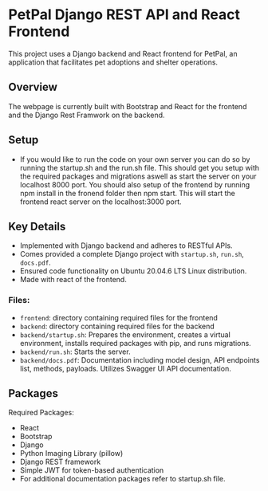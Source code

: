 # PetPal Django REST API and React Frontend

This project uses a Django backend and React frontend for PetPal, an application that facilitates pet adoptions and shelter operations.

## Overview

The webpage is currently built with Bootstrap and React for the frontend and the Django Rest Framwork on the backend.

## Setup

- If you would like to run the code on your own server you can do so by running the startup.sh and the run.sh file. This should get you setup with the required packages and migrations aswell as start the server on your localhost 8000 port. You should also setup of the frontend by running npm install in the fronend folder then npm start. This will start the frontend react server on the localhost:3000 port.

## Key Details

- Implemented with Django backend and adheres to RESTful APIs.
- Comes provided a complete Django project with `startup.sh`, `run.sh`, `docs.pdf`.
- Ensured code functionality on Ubuntu 20.04.6 LTS Linux distribution.
- Made with react of the frontend.

### Files:
- `frontend`: directory containing required files for the frontend
- `backend`: directory containing required files for the backend
- `backend/startup.sh`: Prepares the environment, creates a virtual environment, installs required packages with pip, and runs migrations.
- `backend/run.sh`: Starts the server.
- `backend/docs.pdf`: Documentation including model design, API endpoints list, methods, payloads. Utilizes Swagger UI API documentation.

## Packages

Required Packages:
- React
- Bootstrap
- Django
- Python Imaging Library (pillow)
- Django REST framework
- Simple JWT for token-based authentication
- For additional documentation packages refer to startup.sh file.